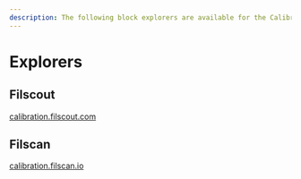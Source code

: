 ```yaml
---
description: The following block explorers are available for the Calibration testnet.
---
```


# Explorers

## Filscout

[calibration.filscout.com](https://calibration.filscout.com/en)

## Filscan

[calibration.filscan.io](https://calibration.filscan.io/)
